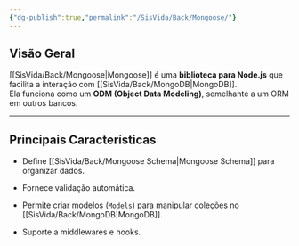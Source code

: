 ```yaml
---
{"dg-publish":true,"permalink":"/SisVida/Back/Mongoose/"}
---
```


## Visão Geral

[[SisVida/Back/Mongoose\|Mongoose]] é uma **biblioteca para Node.js** que facilita a interação com [[SisVida/Back/MongoDB\|MongoDB]].  
Ela funciona como um **ODM (Object Data Modeling)**, semelhante a um ORM em outros bancos.

---

## Principais Características

- Define [[SisVida/Back/Mongoose Schema\|Mongoose Schema]] para organizar dados.
    
- Fornece validação automática.
    
- Permite criar modelos (`Models`) para manipular coleções no [[SisVida/Back/MongoDB\|MongoDB]].
    
- Suporte a middlewares e hooks.